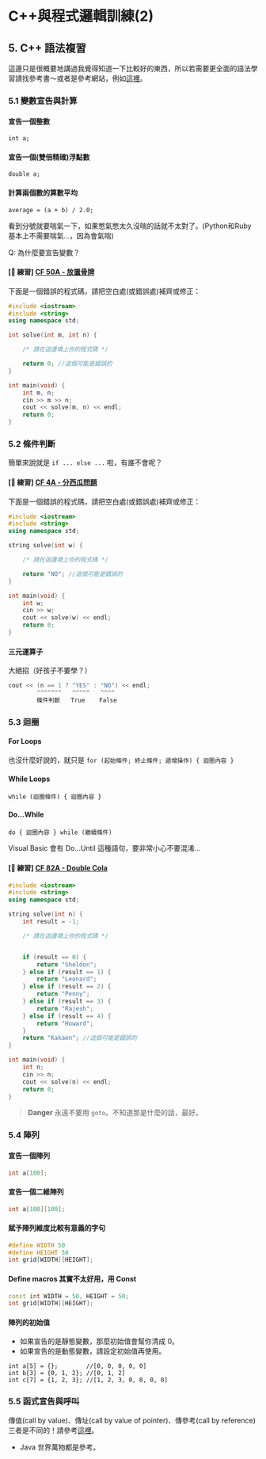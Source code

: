 # C++與程式邏輯訓練(2)

## 5. C++ 語法複習

這邊只是很概要地講過我覺得知道一下比較好的東西，所以若需要更全面的語法學習請找參考書～或者是參考網站，例如[這裡](http://openhome.cc/Gossip/CppGossip/)。

### 5.1 變數宣告與計算

#### 宣告一個整數
```
int a;
```

#### 宣告一個(雙倍精確)浮點數
```
double a;
```

#### 計算兩個數的算數平均
````
average = (a + b) / 2.0;
````

看到分號就要喘氣一下，如果憋氣憋太久沒喘的話就不太對了。(Python和Ruby基本上不需要喘氣...，因為會氣喘)

Q: 為什麼要宣告變數？

#### [ 練習] [CF 50A - 放置骨牌](http://codeforces.com/problemset/problem/50/A)

下面是一個錯誤的程式碼，請把空白處(或錯誤處)補齊或修正：

```cpp
#include <iostream>
#include <string>
using namespace std;

int solve(int m, int n) {

    /* 請在這邊填上你的程式碼 */

    return 0; //這個可能是錯誤的
}

int main(void) {
    int m, n;
    cin >> m >> n;
    cout << solve(m, n) << endl;
    return 0;
}
```

### 5.2 條件判斷

簡單來說就是 `if ... else ...` 啦，有誰不會呢？

#### [ 練習] [CF 4A - 分西瓜問題](http://codeforces.com/problemset/problem/4/A)

下面是一個錯誤的程式碼，請把空白處(或錯誤處)補齊或修正：

```cpp
#include <iostream>
#include <string>
using namespace std;

string solve(int w) {

    /* 請在這邊填上你的程式碼 */

    return "NO"; //這個可能是錯誤的
}

int main(void) {
    int w;
    cin >> w;
    cout << solve(w) << endl;
    return 0;
}
```

#### 三元運算子

大絕招（好孩子不要學？）

```cpp
cout << (n == 1 ? "YES" : "NO") << endl;
        ^^^^^^^   ^^^^^   ^^^^
        條件判斷   True    False
```

### 5.3 迴圈

#### For Loops

也沒什麼好說的，就只是 `for (起始條件; 終止條件; 遞增操作) { 迴圈內容 }`

#### While Loops

`while (迴圈條件) { 迴圈內容 }`

#### Do...While

`do { 迴圈內容 } while (繼續條件)`

Visual Basic 會有 Do...Until 這種語句，要非常小心不要混淆...

#### [ 練習] [CF 82A - Double Cola](http://codeforces.com/problemset/problem/82/A)

```cpp
#include <iostream>
#include <string>
using namespace std;

string solve(int n) {
    int result = -1;

    /* 請在這邊填上你的程式碼 */


    if (result == 0) {
        return "Sheldon";
    } else if (result == 1) {
        return "Leonard";
    } else if (result == 2) {
        return "Penny";
    } else if (result == 3) {
        return "Rajesh";
    } else if (result == 4) {
        return "Howard";
    }    
    return "Kakaen"; //這個可能是錯誤的
}

int main(void) {
    int n;
    cin >> n;
    cout << solve(n) << endl;
    return 0;
}
```

> **Danger** 永遠不要用 `goto`。不知道那是什麼的話，最好。

### 5.4 陣列

#### 宣告一個陣列
```cpp
int a[100];
```

#### 宣告一個二維陣列
```cpp
int a[100][100];
```

#### 賦予陣列維度比較有意義的字句
```cpp
#define WIDTH 50
#define HEIGHT 50
int grid[WIDTH][HEIGHT];
```

#### Define macros 其實不太好用，用 Const
```cpp
const int WIDTH = 50, HEIGHT = 50;
int grid[WIDTH][HEIGHT];
```

#### 陣列的初始值

* 如果宣告的是靜態變數，那麼初始值會幫你清成 0。
* 如果宣告的是動態變數，請設定初始值再使用。

```
int a[5] = {};        //[0, 0, 0, 0, 0]
int b[3] = {0, 1, 2}; //[0, 1, 2]
int c[7] = {1, 2, 3}; //[1, 2, 3, 0, 0, 0, 0]
```

### 5.5 函式宣告與呼叫

傳值(call by value)、傳址(call by value of pointer)、傳參考(call by reference) 三者是不同的！請參考[這裡](http://wp.mlab.tw/?p=176)。

* Java 世界萬物都是參考。













